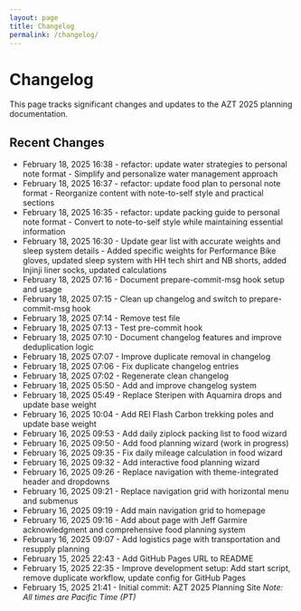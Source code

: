 ```yaml
---
layout: page
title: Changelog
permalink: /changelog/
---
```


# Changelog

This page tracks significant changes and updates to the AZT 2025 planning documentation.

## Recent Changes
- February 18, 2025 16:38 - refactor: update water strategies to personal note format - Simplify and personalize water management approach
- February 18, 2025 16:37 - refactor: update food plan to personal note format - Reorganize content with note-to-self style and practical sections
- February 18, 2025 16:35 - refactor: update packing guide to personal note format - Convert to note-to-self style while maintaining essential information
- February 18, 2025 16:30 - Update gear list with accurate weights and sleep system details - Added specific weights for Performance Bike gloves, updated sleep system with HH tech shirt and NB shorts, added Injinji liner socks, updated calculations
- February 18, 2025 07:16 - Document prepare-commit-msg hook setup and usage
- February 18, 2025 07:15 - Clean up changelog and switch to prepare-commit-msg hook
- February 18, 2025 07:14 - Remove test file
- February 18, 2025 07:13 - Test pre-commit hook
- February 18, 2025 07:10 - Document changelog features and improve deduplication logic
- February 18, 2025 07:07 - Improve duplicate removal in changelog
- February 18, 2025 07:06 - Fix duplicate changelog entries
- February 18, 2025 07:02 - Regenerate clean changelog
- February 18, 2025 05:50 -   Add and improve changelog system
- February 18, 2025 05:49 - Replace Steripen with Aquamira drops and update base weight
- February 16, 2025 10:04 - Add REI Flash Carbon trekking poles and update base weight
- February 16, 2025 09:53 - Add daily ziplock packing list to food wizard
- February 16, 2025 09:50 - Add food planning wizard (work in progress)
- February 16, 2025 09:35 - Fix daily mileage calculation in food wizard
- February 16, 2025 09:32 - Add interactive food planning wizard
- February 16, 2025 09:26 - Replace navigation with theme-integrated header and dropdowns
- February 16, 2025 09:21 - Replace navigation grid with horizontal menu and submenus
- February 16, 2025 09:19 - Add main navigation grid to homepage
- February 16, 2025 09:16 - Add about page with Jeff Garmire acknowledgment and comprehensive food planning system
- February 16, 2025 09:07 - Add logistics page with transportation and resupply planning
- February 15, 2025 22:43 - Add GitHub Pages URL to README
- February 15, 2025 22:35 - Improve development setup: Add start script, remove duplicate workflow, update config for GitHub Pages
- February 15, 2025 21:41 - Initial commit: AZT 2025 Planning Site
*Note: All times are Pacific Time (PT)*

